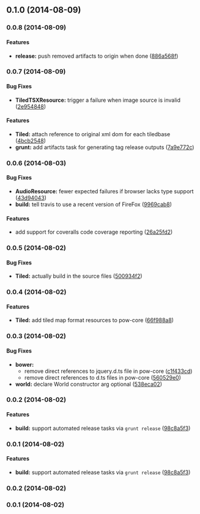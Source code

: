 <a name="0.1.0"></a>
## 0.1.0 (2014-08-09)


<a name="0.0.8"></a>
### 0.0.8 (2014-08-09)


#### Features

* **release:** push removed artifacts to origin when done ([886a568f](http://github.com/justindujardin/pow-core/commit/886a568fd0a96c31dfe303a7e75983cab912a34f))


<a name="0.0.7"></a>
### 0.0.7 (2014-08-09)


#### Bug Fixes

* **TiledTSXResource:** trigger a failure when image source is invalid ([2e954848](http://github.com/justindujardin/pow-core/commit/2e9548482fc925dab127959eb82a6ab25476f6bb))


#### Features

* **Tiled:** attach reference to original xml dom for each tiledbase ([4bcb2548](http://github.com/justindujardin/pow-core/commit/4bcb2548a0465eb6d494bb0da3a742877e10eeb8))
* **grunt:** add artifacts task for generating tag release outputs ([7a9e772c](http://github.com/justindujardin/pow-core/commit/7a9e772c12611f63c510b95729f232fe9801938f))


<a name="0.0.6"></a>
### 0.0.6 (2014-08-03)


#### Bug Fixes

* **AudioResource:** fewer expected failures if browser lacks type support ([43d94043](http://github.com/justindujardin/pow-core/commit/43d940434720891a76666e4c41527aa72def767d))
* **build:** tell travis to use a recent version of FireFox ([9969cab8](http://github.com/justindujardin/pow-core/commit/9969cab85c80e72c046945e2bd4c537f53882571))


#### Features

* add support for coveralls code coverage reporting ([26a25fd2](http://github.com/justindujardin/pow-core/commit/26a25fd21484d40b9d0152b6d7a827475fdde649))


<a name="0.0.5"></a>
### 0.0.5 (2014-08-02)


#### Bug Fixes

* **Tiled:** actually build in the source files ([500934f2](http://github.com/justindujardin/pow-core/commit/500934f2563bde92e3066e740c456993b471e897))


<a name="0.0.4"></a>
### 0.0.4 (2014-08-02)


#### Features

* **Tiled:** add tiled map format resources to pow-core ([66f988a8](http://github.com/justindujardin/pow-core/commit/66f988a8b80167df20b8d9e7856263ca5f2f52e5))


<a name="0.0.3"></a>
### 0.0.3 (2014-08-02)


#### Bug Fixes

* **bower:**
  * remove direct references to jquery.d.ts file in pow-core ([c1f433cd](http://github.com/justindujardin/pow-core/commit/c1f433cd218fd977997cdef2cc6fb86a43abbf16))
  * remove direct references to d.ts files in pow-core ([560529e0](http://github.com/justindujardin/pow-core/commit/560529e0ca9d5fa03baea710cf39d0f22dfd8560))
* **world:** declare World constructor arg optional ([538eca02](http://github.com/justindujardin/pow-core/commit/538eca0230d11d06c7617b71656e829736acf014))


<a name="0.0.2"></a>
### 0.0.2 (2014-08-02)


#### Features

* **build:** support automated release tasks via `grunt release` ([98c8a5f3](http://github.com/justindujardin/pow-core/commit/98c8a5f345b4616b525fd7515a797e52c371e722))


<a name="0.0.1"></a>
### 0.0.1 (2014-08-02)


#### Features

* **build:** support automated release tasks via `grunt release` ([98c8a5f3](http://github.com/justindujardin/pow-core/commit/98c8a5f345b4616b525fd7515a797e52c371e722))


<a name="0.0.2"></a>
### 0.0.2 (2014-08-02)


<a name="0.0.1"></a>
### 0.0.1 (2014-08-02)


